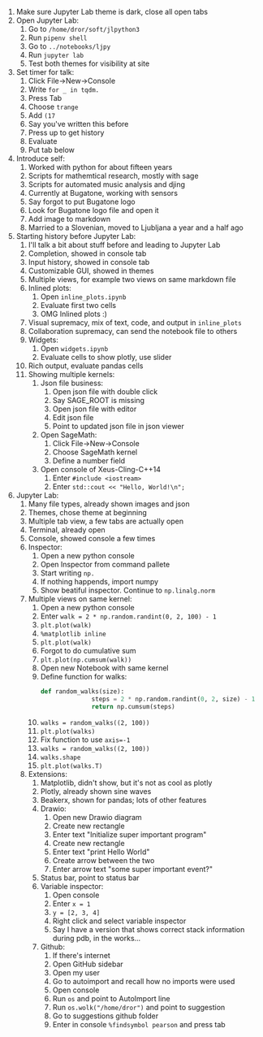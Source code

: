 1. Make sure Jupyter Lab theme is dark, close all open tabs
2. Open Jupyter Lab:
    1. Go to `/home/dror/soft/jlpython3`
    2. Run `pipenv shell`
    3. Go to `../notebooks/ljpy`
    4. Run `jupyter lab`
    5. Test both themes for visibility at site
3. Set timer for talk:
    1. Click File->New->Console
    2. Write `for _ in tqdm.`
    3. Press Tab
    4. Choose `trange`
    5. Add `(17`
    6. Say you've written this before
    7. Press up to get history
    8. Evaluate
    9. Put tab below
4. Introduce self:
    1. Worked with python for about fifteen years
    2. Scripts for mathemtical research, mostly with sage
    3. Scripts for automated music analysis and djing
    4. Currently at Bugatone, working with sensors
    5. Say forgot to put Bugatone logo
    6. Look for Bugatone logo file and open it
    7. Add image to markdown
    8. Married to a Slovenian, moved to Ljubljana a year and a half ago
5. Starting history before Jupyter Lab:
    1. I'll talk a bit about stuff before and leading to Jupyter Lab
    2. Completion, showed in console tab
    3. Input history, showed in console tab
    4. Customizable GUI, showed in themes
    5. Multiple views, for example two views on same markdown file
    6. Inlined plots:
        1. Open `inline_plots.ipynb`
        2. Evaluate first two cells
        3. OMG Inlined plots :)
    7. Visual supremacy, mix of text, code, and output in `inline_plots`
    8. Collaboration supremacy, can send the notebook file to others
    9. Widgets:
        1. Open `widgets.ipynb`
        2. Evaluate cells to show plotly, use slider
    10. Rich output, evaluate pandas cells
    11. Showing multiple kernels:
        1. Json file business:
            1. Open json file with double click
            2. Say SAGE_ROOT is missing
            3. Open json file with editor
            4. Edit json file
            5. Point to updated json file in json viewer
        2. Open SageMath:
            1. Click File->New->Console
            2. Choose SageMath kernel
            3. Define a number field
        3. Open console of Xeus-Cling-C++14
            1. Enter `#include <iostream>`
            2. Enter `std::cout << "Hello, World!\n";`
6. Jupyter Lab:
    1. Many file types, already shown images and json
    2. Themes, chose theme at beginning
    3. Multiple tab view, a few tabs are actually open
    4. Terminal, already open
    5. Console, showed console a few times
    6. Inspector:
        1. Open a new python console
        2. Open Inspector from command pallete
        3. Start writing `np.`
        4. If nothing happends, import numpy
        5. Show beatiful inspector. Continue to `np.linalg.norm`
    7. Multiple views on same kernel:
        1. Open a new python console
        2. Enter `walk = 2 * np.random.randint(0, 2, 100) - 1`
        3. `plt.plot(walk)`
        4. `%matplotlib inline`
        5. `plt.plot(walk)`
        6. Forgot to do cumulative sum
        7. `plt.plot(np.cumsum(walk))`
        8. Open new Notebook with same kernel
        9. Define function for walks:
            ```python
            def random_walks(size):
                          steps = 2 * np.random.randint(0, 2, size) - 1
                          return np.cumsum(steps)
            ```
        10. `walks = random_walks((2, 100))`
        11. `plt.plot(walks)`
        12. Fix function to use `axis=-1`
        13. `walks = random_walks((2, 100))`
        14. `walks.shape`
        15. `plt.plot(walks.T)`
    8. Extensions:
        1. Matplotlib, didn't show, but it's not as cool as plotly
        2. Plotly, already shown sine waves
        3. Beakerx, shown for pandas; lots of other features
        4. Drawio:
            1. Open new Drawio diagram
            2. Create new rectangle
            3. Enter text "Initialize super important program"
            4. Create new rectangle
            5. Enter text "print Hello World"
            6. Create arrow between the two
            7. Enter arrow text "some super important event?"
        5. Status bar, point to status bar
        6. Variable inspector:
            1. Open console
            2. Enter `x = 1`
            3. `y = [2, 3, 4]`
            4. Right click and select variable inspector
            5. Say I have a version that shows correct stack information during pdb, in the works...
        7. Github:
            1. If there's internet
            2. Open GitHub sidebar
            3. Open my user
            4. Go to autoimport and recall how no imports were used
            5. Open console
            6. Run `os` and point to AutoImport line
            7. Run `os.wolk("/home/dror")` and point to suggestion
            8. Go to suggestions github folder
            9. Enter in console `%findsymbol pearson` and press tab
